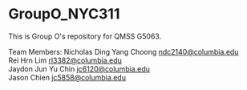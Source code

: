 # GroupO_NYC311

This is Group O's repository for QMSS G5063.

Team Members:
Nicholas Ding Yang Choong <ndc2140@columbia.edu> <br />
Rei Hrn Lim <rl3382@columbia.edu> <br />
Jaydon Jun Yu Chin <jc6120@columbia.edu> <br />
Jason Chien <jc5858@columbia.edu> <br />
